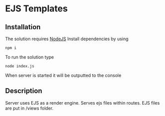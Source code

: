 # EJS Templates
## Installation

The solution requires [NodeJS](https://nodejs.org/en/)
Install dependencies by using
```
npm i
```
To run the solution type
```
node index.js
```
When server is started it will be outputted to the console
 ## Description
Server uses EJS as a render engine. Serves ejs files within routes. EJS files are put in /views folder.

